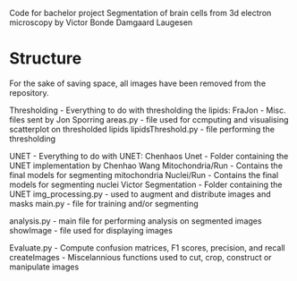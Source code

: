 Code for bachelor project Segmentation of brain cells from 3d electron microscopy by Victor Bonde Damgaard Laugesen

# Structure
For the sake of saving space, all images have been removed from the repository.

Thresholding - Everything to do with thresholding the lipids:
FraJon - Misc. files sent by Jon Sporring
areas.py - file used for ccmputing and visualising scatterplot on thresholded lipids
lipidsThreshold.py - file performing the thresholding

UNET - Everything to do with UNET:
Chenhaos Unet - Folder containing the UNET implementation by Chenhao Wang
Mitochondria/Run - Contains the final models for segmenting mitochondria
Nuclei/Run - Contains the final models for segmenting nuclei
Victor Segmentation - Folder containing the UNET
img_processing.py - used to augment and distribute images and masks
main.py - file for training and/or segmenting

analysis.py - main file for performing analysis on segmented images
showImage - file used for displaying images

Evaluate.py - Compute confusion matrices, F1 scores, precision, and recall
createImages - Miscelannious functions used to cut, crop, construct or manipulate images
